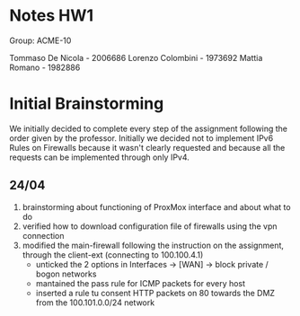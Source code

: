 # Notes HW1

Group: ACME-10

Tommaso De Nicola - 2006686
Lorenzo Colombini - 1973692
Mattia Romano - 1982886

# Initial Brainstorming
We initially decided to complete every step of the assignment following the order given by the professor. 
Initially we decided not to implement IPv6 Rules on Firewalls because it wasn't clearly requested and because all the requests can be implemented through only IPv4.

## 24/04
1. brainstorming about functioning of ProxMox interface and about what to do
2. verified how to download configuration file of firewalls using the vpn connection
3. modified the main-firewall following the instruction on the assignment, through the client-ext (connecting to 100.100.4.1)
   - unticked the 2 options in Interfaces -> [WAN] -> block private / bogon networks
   - mantained the pass rule for ICMP packets for every host
   - inserted a rule tu consent HTTP packets on 80 towards the DMZ from the 100.101.0.0/24 network
